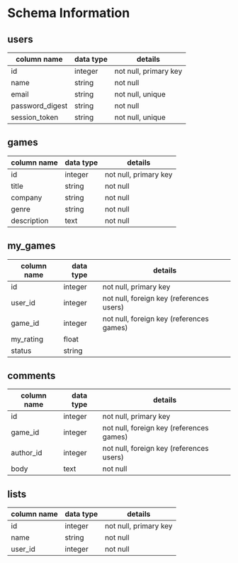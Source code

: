 # Schema Information

## users
column name     | data type | details
----------------|-----------|-----------------------
id              | integer   | not null, primary key
name            | string    | not null
email           | string    | not null, unique
password_digest | string    | not null
session_token   | string    | not null, unique

## games
column name     | data type | details
----------------|-----------|-----------------------
id              | integer   | not null, primary key
title           | string    | not null
company         | string    | not null
genre           | string    | not null
description     | text      | not null

## my_games
column name     | data type | details
----------------|-----------|-----------------------
id              | integer   | not null, primary key
user_id         | integer   | not null, foreign key (references users)
game_id         | integer   | not null, foreign key (references games)
my_rating       | float     |
status          | string    |

## comments
column name     | data type | details
----------------|-----------|-----------------------
id              | integer   | not null, primary key
game_id         | integer   | not null, foreign key (references games)
author_id       | integer   | not null, foreign key (references users)
body            | text      | not null

## lists
column name     | data type | details
----------------|-----------|-----------------------
id              | integer   | not null, primary key
name            | string    | not null
user_id         | integer   | not null
